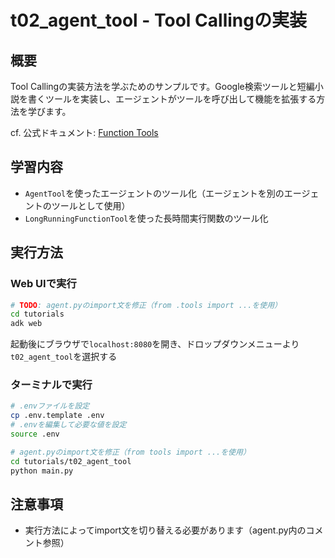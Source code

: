 # t02_agent_tool - Tool Callingの実装

## 概要
Tool Callingの実装方法を学ぶためのサンプルです。Google検索ツールと短編小説を書くツールを実装し、エージェントがツールを呼び出して機能を拡張する方法を学びます。

cf. 公式ドキュメント: [Function Tools](https://google.github.io/adk-docs/tools/function-tools/)

## 学習内容
- `AgentTool`を使ったエージェントのツール化（エージェントを別のエージェントのツールとして使用）
- `LongRunningFunctionTool`を使った長時間実行関数のツール化

## 実行方法

### Web UIで実行
```bash
# TODO: agent.pyのimport文を修正（from .tools import ...を使用）
cd tutorials
adk web
```
起動後にブラウザで`localhost:8080`を開き、ドロップダウンメニューより`t02_agent_tool`を選択する

### ターミナルで実行
```bash
# .envファイルを設定
cp .env.template .env
# .envを編集して必要な値を設定
source .env

# agent.pyのimport文を修正（from tools import ...を使用）
cd tutorials/t02_agent_tool
python main.py
```

## 注意事項
- 実行方法によってimport文を切り替える必要があります（agent.py内のコメント参照）